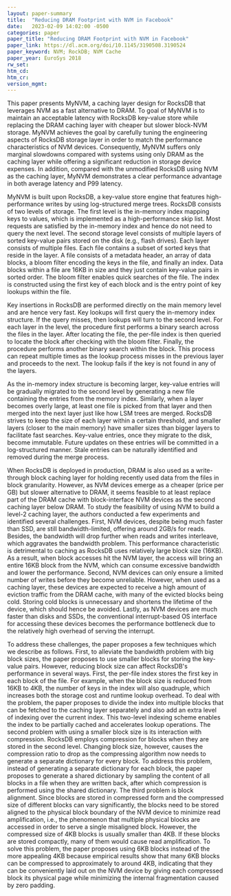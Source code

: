 ```yaml
---
layout: paper-summary
title:  "Reducing DRAM Footprint with NVM in Facebook"
date:   2023-02-09 14:02:00 -0500
categories: paper
paper_title: "Reducing DRAM Footprint with NVM in Facebook"
paper_link: https://dl.acm.org/doi/10.1145/3190508.3190524
paper_keyword: NVM; RockDB; NVM Cache
paper_year: EuroSys 2018
rw_set:
htm_cd:
htm_cr:
version_mgmt:
---
```


This paper presents MyNVM, a caching layer design for RocksDB that leverages NVM as a fast alternative to DRAM.
To goal of MyNVM is to maintain an acceptable latency with RocksDB key-value store while replacing the DRAM caching
layer with cheaper but slower block-NVM storage. MyNVM achieves the goal by carefully tuning the engineering 
aspects of RocksDB storage layer in order to match the performance characteristics of NVM devices. 
Consequently, MyNVM suffers only marginal slowdowns compared with systems using only DRAM as the caching layer
while offering a significant reduction in storage device expenses.
In addition, compared with the unmodified RocksDB using NVM as the caching layer, MyNVM demonstrates a clear 
performance advantage in both average latency and P99 latency.

MyNVM is built upon RocksDB, a key-value store engine that features high-performance writes by using log-structured
merge trees. RocksDB consists of two levels of storage. The first level is the in-memory index mapping keys
to values, which is implemented as a high-performance skip list. Most requests are satisfied by the in-memory index 
and hence do not need to query the next level. The second storage level consists of multiple layers of sorted 
key-value pairs stored on the disk (e.g., flash drives). Each layer consists of multiple files. Each file contains
a subset of sorted keys that reside in the layer. A file consists of a metadata header, an array of data blocks, a 
bloom filter encoding the keys in the file, and finally an index. 
Data blocks within a file are 16KB in size and they just contain key-value pairs in sorted order.
The bloom filter enables quick searches of the file. The index is constructed using the first key of each block
and is the entry point of key lookups within the file.

Key insertions in RocksDB are performed directly on the main memory level and are hence very fast. 
Key lookups will first query the in-memory index structure. If the query misses, then lookups will
turn to the second level. For each layer in the level, the procedure first performs a binary search
across the files in the layer. After locating the file, the per-file index is then queried to locate the
block after checking with the bloom filter. Finally, the procedure performs another binary search within the block.
This process can repeat multiple times as the lookup process misses in the previous layer and proceeds to
the next. The lookup fails if the key is not found in any of the layers. 

As the in-memory index structure is becoming larger, key-value entries will be gradually migrated to the second level
by generating a new file containing the entries from the memory index. Similarly, when a layer becomes overly large,
at least one file is picked from that layer and then merged into the next layer just like how LSM trees are merged. 
RocksDB strives to keep the size of each layer within a certain threshold, and smaller layers (closer to the main 
memory) have smaller sizes than bigger layers to facilitate fast searches.
Key-value entries, once they migrate to the disk, become immutable. Future updates on these entries will be committed
in a log-structured manner. Stale entries can be naturally identified and removed during the merge process.

When RocksDB is deployed in production, DRAM is also used as a write-through block caching layer for holding 
recently used data from the files in block granularity. However, as NVM devices emerge as a cheaper (price per GB) 
but slower alternative to DRAM, it seems feasible to at least replace part of the DRAM cache with block-interface
NVM devices as the second caching layer below DRAM. 
To study the feasibility of using NVM to build a level-2 caching layer, the authors conducted a few experiments and
identified several challenges. First, NVM devices, despite being much faster than SSD, are still bandwidth-limited,
offering around 2GB/s for reads. Besides, the bandwidth will drop further when reads and writes interleave, which 
aggravates the bandwidth problem. This performance characteristic is detrimental to caching as RocksDB uses relatively
large block size (16KB). As a result, when block accesses hit the NVM layer, the access will bring an entire 16KB 
block from the NVM, which can consume excessive bandwidth and lower the performance.
Second, NVM devices can only ensure a limited number of writes before they become unreliable. However, when used
as a caching layer, these devices are expected to receive a high amount of eviction traffic from the DRAM cache, with 
many of the evicted blocks being cold. Storing cold blocks is unnecessary and shortens the lifetime of the device,
which should hence be avoided. Lastly, as NVM devices are much faster than disks and SSDs, the conventional 
interrupt-based OS interface for accessing these devices becomes the performance bottleneck due to the relatively
high overhead of serving the interrupt.

To address these challenges, the paper proposes a few techniques which we describe as follows. First, to alleviate 
the bandwidth problem with big block sizes, the paper proposes to use smaller blocks for storing the 
key-value pairs. However, reducing block size can affect RocksDB's performance in several ways. First, 
the per-file index stores the first key in each block of the file. For example, when the block size is reduced 
from 16KB to 4KB,
the number of keys in the index will also quadruple, which increases both the storage cost and runtime lookup overhead.
To deal with the problem, the paper proposes to divide the index into multiple blocks that can be fetched to
the caching layer separately and also add an extra level of indexing over the current index. This two-level indexing 
scheme enables the index to be partially cached and accelerates lookup operations.
The second problem with using a smaller block size is its interaction with compression. 
RocksDB employs compression for blocks when they are stored in the second level. Changing block size, however, 
causes the compression ratio to drop as the compressing algorithm now needs to generate a separate dictionary 
for every block. To address this problem, instead of generating a separate dictionary for each block, the 
paper proposes to generate a shared dictionary by sampling the content
of all blocks in a file when they are written back, after which compression is performed using the shared dictionary.
The third problem is block alignment. Since blocks are stored in compressed form and the compressed size of different 
blocks can vary significantly, the blocks need to be stored aligned to the physical block boundary of the NVM
device to minimize read amplification, i.e., the phenomenon that multiple physical blocks are accessed in order to
serve a single misaligned block. However, the compressed size of 4KB blocks is usually smaller than 4KB. If these blocks
are stored compactly, many of them would cause read amplification. To solve this problem, the paper proposes using 6KB
blocks instead of the more appealing 4KB because empirical results show that many 6KB blocks can be compressed
to approximately to around 4KB, indicating that they can be conveniently laid out on the NVM device by giving each
compressed block its physical page while minimizing the internal fragmentation caused by zero padding.

